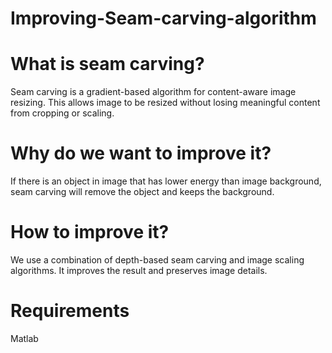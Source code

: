 # Improving-Seam-carving-algorithm
# What is seam carving?
Seam carving is a gradient-based algorithm for content-aware image resizing. This allows image to be resized without losing meaningful content from cropping or scaling.
# Why do we want to improve it?
If there is an object in image that has lower energy than image background, seam carving will remove the object and keeps the background.
# How to improve it?
We use a combination of depth-based seam carving and image scaling algorithms. It improves the result and preserves image details.

# Requirements
Matlab 
